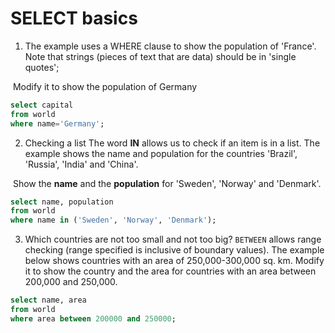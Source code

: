 # SELECT basics

1. The example uses a WHERE clause to show the population of 'France'. Note that strings (pieces of text that are data) should be in 'single quotes';

​       Modify it to show the population of Germany

```sql
select capital
from world
where name='Germany';
```

2. Checking a list The word **IN** allows us to check if an item is in a list. The example shows the name and population for the countries 'Brazil', 'Russia', 'India' and 'China'.

​       Show the **name** and the **population** for 'Sweden', 'Norway' and 'Denmark'.

```sql
select name, population 
from world
where name in ('Sweden', 'Norway', 'Denmark');
```

3. Which countries are not too small and not too big? `BETWEEN` allows range checking (range specified is inclusive of boundary values). The example below shows countries with an area of 250,000-300,000 sq. km. Modify it to show the country and the area for countries with an area between 200,000 and 250,000.

```sql
select name, area 
from world
where area between 200000 and 250000;
```

